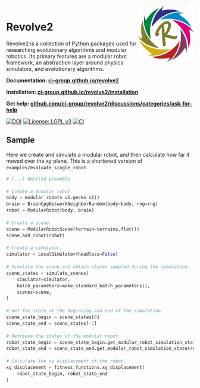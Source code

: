 <img  align="right" width="150" height="150"  src="./docs/source/logo.png">

# Revolve2

Revolve2 is a collection of Python packages used for researching evolutionary algorithms and modular robotics.
Its primary features are a modular robot framework, an abstraction layer around physics simulators, and evolutionary algorithms.

**Documentation: [ci-group.github.io/revolve2](https://ci-group.github.io/revolve2)**

**Installation: [ci-group.github.io/revolve2/installation](https://ci-group.github.io/revolve2/installation)**

**Get help: [github.com/ci-group/revolve2/discussions/categories/ask-for-help](https://github.com/ci-group/revolve2/discussions/categories/ask-for-help)**

[![DOI](https://zenodo.org/badge/DOI/10.5281/zenodo.8355869.svg)](https://doi.org/10.5281/zenodo.8355869) [![License: LGPL v3](https://img.shields.io/badge/License-LGPL_v3-blue.svg)](./LICENSE) [![CI](https://github.com/ci-group/revolve2/actions/workflows/main.yml/badge.svg)](https://github.com/ci-group/revolve2/actions)

## Sample
Here we create and simulate a modular robot, and then calculate how far it moved over the xy plane. This is a shortened version of `examples/evaluate_single_robot`.
```python
# (...) Omitted preamble

# Create a modular robot.
body = modular_robots_v1.gecko_v1()
brain = BrainCpgNetworkNeighborRandom(body=body, rng=rng)
robot = ModularRobot(body, brain)

# Create a scene.
scene = ModularRobotScene(terrain=terrains.flat())
scene.add_robot(robot)

# Create a simulator.
simulator = LocalSimulator(headless=False)

# Simulate the scene and obtain states sampled during the simulation.
scene_states = simulate_scenes(
    simulator=simulator,
    batch_parameters=make_standard_batch_parameters(),
    scenes=scene,
)

# Get the state at the beginning and end of the simulation.
scene_state_begin = scene_states[0]
scene_state_end = scene_states[-1]

# Retrieve the states of the modular robot.
robot_state_begin = scene_state_begin.get_modular_robot_simulation_state(robot)
robot_state_end = scene_state_end.get_modular_robot_simulation_state(robot)

# Calculate the xy displacement of the robot.
xy_displacement = fitness_functions.xy_displacement(
    robot_state_begin, robot_state_end
)
```